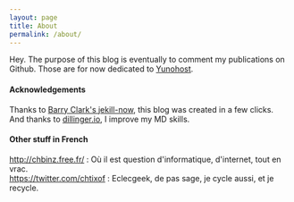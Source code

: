 ```yaml
---
layout: page
title: About
permalink: /about/
---
```


Hey. The purpose of this blog is eventually to comment my publications on Github. Those are for now dedicated to [Yunohost](https://yunohost.org).

#### Acknowledgements

Thanks to [Barry Clark's jekill-now](https://github.com/barryclark/jekyll-now), this blog was created in a few clicks.   
And thanks to [dillinger.io](http://dillinger.io/), I improve my MD skills.

#### Other stuff in French
<http://chbinz.free.fr/> : Où il est question d'informatique, d'internet, tout en vrac.   
<https://twitter.com/chtixof> : Eclecgeek, de pas sage, je cycle aussi, et je recycle.
